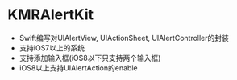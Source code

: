 # KMRAlertKit
- Swift编写对UIAlertView, UIActionSheet, UIAlertController的封装
- 支持iOS7以上的系统
- 支持添加输入框(iOS8以下只支持两个输入框)
- iOS8以上支持UIAlertAction的enable
